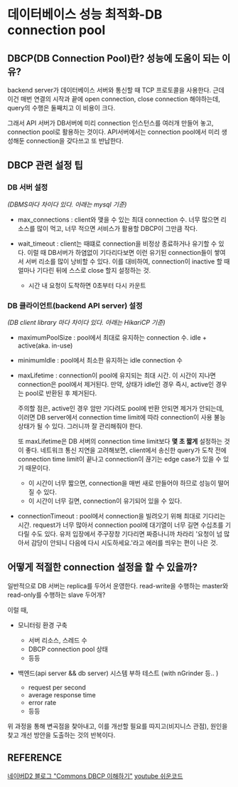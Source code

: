 # 데이터베이스 성능 최적화-DB connection pool



## DBCP(DB Connection Pool)란? 성능에 도움이 되는 이유?

backend server가 데이터베이스 서버와 통신할 때 TCP 프로토콜을 사용한다. 근데 이건 매번 연결의 시작과
끝에 open connection, close connection 해야하는데, query의 수행은 둘째치고 이 비용이 크다.

그래서 API 서버가 DB서버에 미리 connection 인스턴스를 여러개 만들어 놓고, connection pool로 활용하는
것이다. API서버에서는 connection pool에서 미리 생성해둔 connection을 갖다쓰고 또 반납한다.


## DBCP 관련 설정 팁

### DB 서버 설정

_(DBMS마다 차이다 있다. 아래는 mysql 기준)_

- max_connections
  : client와 맺을 수 있는 최대 connection 수. 너무 많으면 리소스를 많이 먹고, 너무 적으면 서비스가
    활용할 DBCP이 그만큼 작다.

- wait_timeout
  : client는 때떄로 connection을 비정상 종료하거나 유기할 수 있다. 이럴 때 DB서버가 하염없이
    기다리다보면 이런 유기된 connection들이 쌓여서 서버 리소를 많이 낭비할 수 있다. 이를 대비하여,
    connection이 inactive 할 때 얼마나 기다린 뒤에 스스로 close 할지 설정하는 것.

    - 시간 내 요청이 도착하면 0초부터 다시 카운트

### DB 클라이언트(backend API server) 설정

_(DB client library 마다 차이다 있다. 아래는 HikariCP 기준)_

- maximumPoolSize
  : pool에서 최대로 유지하는 connection 수. idle + active(aka. in-use)

- minimumIdle
  : pool에서 최소한 유지하는 idle connection 수

- maxLifetime
  : connection이 pool에 유지되는 최대 시간. 이 시간이 지나면 connection은 pool에서 제거된다. 만약,
    상태가 idle인 경우 즉시, active인 경우는 pool로 반환된 후 제거된다.

    주의할 점은, active인 경우 암만 기다려도 pool에 반환 안되면 제거가 안되는데, 이러면 DB
    server에서 connection time limit에 따라 connection이 사용 불능 상태가 될 수 있다. 그러니까 잘
    관리해줘야 한다.

    또 maxLifetime은 DB 서버의 connection time limit보다 **몇 초 짧게** 설정하는 것이 좋다. 네트워크
    통신 지연을 고려해보면, client에서 송신한 query가 도착 전에 connection time limit이 끝나고
    connection이 끊기는 edge case가 있을 수 있기 때문이다.

    - 이 시간이 너무 짧으면, connection을 매번 새로 만들어야 하므로 성능이 떨어질 수 있다.
    - 이 시간이 너무 길면, connection이 유기되어 있을 수 있다.

- connectionTimeout
  : pool에서 connection을 빌려오기 위해 최대로 기다리는 시간. request가 너무 많아서 connection
    pool에 대기열이 너무 길면 수십초를 기다릴 수도 있다. 유저 입장에서 주구장창 기다리면 짜증나니까
    차라리 '요청이 넘 많아서 감당이 안되니 다음에 다시 시도하세요.'라고 에러를 띄우는 편이 나은 것.


## 어떻게 적절한 connection 설정을 할 수 있을까?

일반적으로 DB 서버는 replica를 두어서 운영한다. read-write을 수행하는 master와 read-only를 수행하는
slave 두어개?

이럴 때,

  - 모니터링 환경 구축
    - 서버 리소스, 스레드 수
    - DBCP connection pool 상태
    - 등등

  - 백엔드(api server && db server) 시스템 부하 테스트 (with nGrinder 등.. )
    - request per second
    - average response time
    - error rate
    - 등등

위 과정을 통해 변곡점을 찾아내고, 이를 개선할 필요를 따지고(비지니스 관점), 원인을 찾고 개선 방안을
도출하는 것의 반복이다.


## REFERENCE

[네이버D2 블로그 "Commons DBCP 이해하기"](https://d2.naver.com/helloworld/5102792)
[youtube 쉬운코드](https://www.youtube.com/watch?v=zowzVqx3MQ4&list=PLcXyemr8ZeoREWGhhZi5FZs6cvymjIBVe&index=30)
